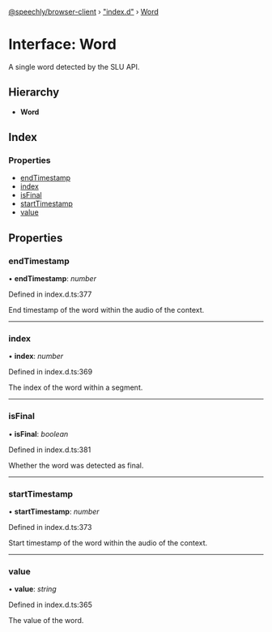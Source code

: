 [@speechly/browser-client](../README.md) › ["index.d"](../modules/_index_d_.md) › [Word](_index_d_.word.md)

# Interface: Word

A single word detected by the SLU API.

## Hierarchy

* **Word**

## Index

### Properties

* [endTimestamp](_index_d_.word.md#endtimestamp)
* [index](_index_d_.word.md#index)
* [isFinal](_index_d_.word.md#isfinal)
* [startTimestamp](_index_d_.word.md#starttimestamp)
* [value](_index_d_.word.md#value)

## Properties

###  endTimestamp

• **endTimestamp**: *number*

Defined in index.d.ts:377

End timestamp of the word within the audio of the context.

___

###  index

• **index**: *number*

Defined in index.d.ts:369

The index of the word within a segment.

___

###  isFinal

• **isFinal**: *boolean*

Defined in index.d.ts:381

Whether the word was detected as final.

___

###  startTimestamp

• **startTimestamp**: *number*

Defined in index.d.ts:373

Start timestamp of the word within the audio of the context.

___

###  value

• **value**: *string*

Defined in index.d.ts:365

The value of the word.
